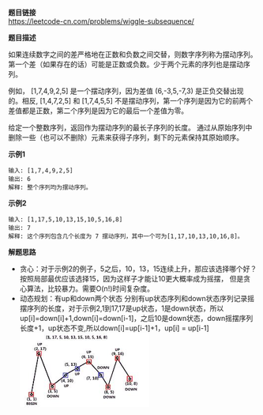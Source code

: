 **题目链接**  
https://leetcode-cn.com/problems/wiggle-subsequence/  

**题目描述**  

如果连续数字之间的差严格地在正数和负数之间交替，则数字序列称为摆动序列。第一个差（如果存在的话）可能是正数或负数。少于两个元素的序列也是摆动序列。

例如， [1,7,4,9,2,5] 是一个摆动序列，因为差值 (6,-3,5,-7,3) 是正负交替出现的。相反, [1,4,7,2,5] 和 [1,7,4,5,5] 不是摆动序列，第一个序列是因为它的前两个差值都是正数，第二个序列是因为它的最后一个差值为零。

给定一个整数序列，返回作为摆动序列的最长子序列的长度。 通过从原始序列中删除一些（也可以不删除）元素来获得子序列，剩下的元素保持其原始顺序。

**示例1**  
```
输入: [1,7,4,9,2,5]
输出: 6 
解释: 整个序列均为摆动序列。
```
**示例2**  
```
输入: [1,17,5,10,13,15,10,5,16,8]
输出: 7
解释: 这个序列包含几个长度为 7 摆动序列，其中一个可为[1,17,10,13,10,16,8]。

```

**解题思路**  
* 贪心：对于示例2的例子，5之后，10，13，15连续上升，那应该选择哪个好？按照局部最优应该选择15，因为这样子才能让10更大概率成为摇摆，
但是贪心算法，比较暴力。需要O(n!)时间复杂度。
* 动态规划：有up和down两个状态
分别有up状态序列和down状态序列记录摇摆序列的长度，对于示例2,1到17,17是up状态，1是down状态，所以up[i]=down[i]+1,down[i]=down[i-1]，之后10是down状态，down摇摆序列长度+1，up状态不变,所以down[i]=up[i-1]+1，up[i] = up[i-1]
![](https://github.com/WeifaGan/MyLeetCode/blob/master/Image/%E6%8D%95%E8%8E%B72.JPG)
